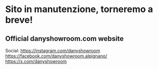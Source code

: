 # Sito in manutenzione, torneremo a breve!

## Official danyshowroom.com website

Social:
https://instagram.com/danyshowroom
https://facebook.com/danyshowroom.alpignano/
https://x.com/danyshowroom